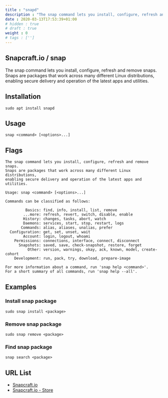 ```yaml
---
title : "snapd"
description : "The snap command lets you install, configure, refresh and remove snaps.  Snaps are packages that work across many different Linux distributions, enabling secure delivery and operation of the latest apps and utilities."
date : 2020-03-13T17:53:39+01:00
# hidden : true
# draft : true
weight : 0
# tags : ['']
---
```


## Snapcraft.io / snap

The snap command lets you install, configure, refresh and remove snaps.  Snaps are packages that work across many different Linux distributions, enabling secure delivery and operation of the latest apps and utilities.

## Installation

```plain
sudo apt install snapd
```

## Usage

```plain
snap <command> [<options>...]
```

## Flags

```plain
The snap command lets you install, configure, refresh and remove snaps.
Snaps are packages that work across many different Linux distributions,
enabling secure delivery and operation of the latest apps and utilities.

Usage: snap <command> [<options>...]

Commands can be classified as follows:

         Basics: find, info, install, list, remove
        ...more: refresh, revert, switch, disable, enable
        History: changes, tasks, abort, watch
        Daemons: services, start, stop, restart, logs
       Commands: alias, aliases, unalias, prefer
  Configuration: get, set, unset, wait
        Account: login, logout, whoami
    Permissions: connections, interface, connect, disconnect
      Snapshots: saved, save, check-snapshot, restore, forget
          Other: version, warnings, okay, ack, known, model, create-cohort
    Development: run, pack, try, download, prepare-image

For more information about a command, run 'snap help <command>'.
For a short summary of all commands, run 'snap help --all'.
```

## Examples

### Install snap package

```plain
sudo snap install <package>
```

### Remove snap package

```plain
sudo snap remove <package>
```

### Find snap package

```plain
snap search <package>
```

## URL List

- [Snapcraft.io](https://snapcraft.io/)
- [Snapcraft.io - Store](https://snapcraft.io/store)
